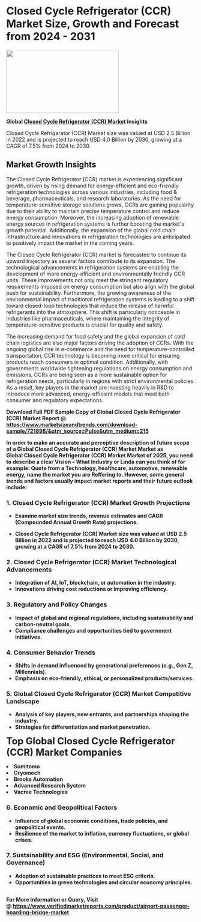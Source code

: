 <H1>Closed Cycle Refrigerator (CCR) Market Size, Growth and Forecast from 2024 - 2031</H1><img class="aligncenter size-medium wp-image-584254" src="https://thirdeyenews.in/wp-content/uploads/2024/09/Global-Market-Research-300x168.jpeg" alt="" width="300" height="168" /><p><strong>Global&nbsp;<a href="https://www.marketsizeandtrends.com/download-sample/721898/&amp;utm_source=Pulse&amp;utm_medium=215">Closed Cycle Refrigerator (CCR) Market</a> Insights</strong></p><p>Closed Cycle Refrigerator (CCR) Market size was valued at USD 2.5 Billion in 2022 and is projected to reach USD 4.0 Billion by 2030, growing at a CAGR of 7.5% from 2024 to 2030.</p><p><h2>Market Growth Insights</h2> <p>The Closed Cycle Refrigerator (CCR) market is experiencing significant growth, driven by rising demand for energy-efficient and eco-friendly refrigeration technologies across various industries, including food & beverage, pharmaceuticals, and research laboratories. As the need for temperature-sensitive storage solutions grows, CCRs are gaining popularity due to their ability to maintain precise temperature control and reduce energy consumption. Moreover, the increasing adoption of renewable energy sources in refrigeration systems is further boosting the market's growth potential. Additionally, the expansion of the global cold chain infrastructure and innovations in refrigeration technologies are anticipated to positively impact the market in the coming years.</p> <p><strong></strong></p> <p>The Closed Cycle Refrigerator (CCR) market is forecasted to continue its upward trajectory as several factors contribute to its expansion. The technological advancements in refrigeration systems are enabling the development of more energy-efficient and environmentally friendly CCR units. These improvements not only meet the stringent regulatory requirements imposed on energy consumption but also align with the global push for sustainability. Furthermore, the growing awareness of the environmental impact of traditional refrigeration systems is leading to a shift toward closed-loop technologies that reduce the release of harmful refrigerants into the atmosphere. This shift is particularly noticeable in industries like pharmaceuticals, where maintaining the integrity of temperature-sensitive products is crucial for quality and safety.</p> <p>The increasing demand for food safety and the global expansion of cold chain logistics are also major factors driving the adoption of CCRs. With the ongoing global rise in e-commerce and the need for temperature-controlled transportation, CCR technology is becoming more critical for ensuring products reach consumers in optimal condition. Additionally, with governments worldwide tightening regulations on energy consumption and emissions, CCRs are being seen as a more sustainable option for refrigeration needs, particularly in regions with strict environmental policies. As a result, key players in the market are investing heavily in R&D to introduce more advanced, energy-efficient models that meet both consumer and regulatory expectations.</p> <p><strong></p><p><span class=""><strong>Download Full PDF Sample Copy of Global Closed Cycle Refrigerator (CCR) Market Report</strong> @ <a href="https://www.marketsizeandtrends.com/download-sample/721898/&amp;utm_source=Pulse&amp;utm_medium=215" target="_blank">https://www.marketsizeandtrends.com/download-sample/721898/&amp;utm_source=Pulse&amp;utm_medium=215</a></span></p><p>In order to make an accurate and perceptive description of future scope of a Global&nbsp;Closed Cycle Refrigerator (CCR) Market Market as Global&nbsp;Closed Cycle Refrigerator (CCR) Market Market of 2025, you need to describe a clear Vision &ndash; What Industry or Linda can you think of for example: Quote from a Technology, healthcare, automotive, renewable energy, name the market you are Reffering to. However, some general trends and factors usually impact market reports and their future outlook include:</p><h3>1.&nbsp;<strong>Closed Cycle Refrigerator (CCR) Market Growth Projections</strong></h3><ul><li>Examine market size trends, revenue estimates and CAGR (Compounded Annual Growth Rate) projections.</li><li><p>Closed Cycle Refrigerator (CCR) Market size was valued at USD 2.5 Billion in 2022 and is projected to reach USD 4.0 Billion by 2030, growing at a CAGR of 7.5% from 2024 to 2030.</p></li></ul><h3>2.&nbsp;<strong>Closed Cycle Refrigerator (CCR) Market Technological Advancements</strong></h3><ul><li>Integration of AI, IoT, blockchain, or automation in the industry.</li><li>Innovations driving cost reductions or improving efficiency.</li></ul><h3>3.&nbsp;<strong>Regulatory and Policy Changes</strong></h3><ul><li>Impact of global and regional regulations, including sustainability and carbon-neutral goals.</li><li>Compliance challenges and opportunities tied to government initiatives.</li></ul><h3>4.&nbsp;<strong>Consumer Behavior Trends</strong></h3><ul><li>Shifts in demand influenced by generational preferences (e.g., Gen Z, Millennials).</li><li>Emphasis on eco-friendly, ethical, or personalized products/services.</li></ul><h3>5.&nbsp;<strong>Global Closed Cycle Refrigerator (CCR) Market Competitive Landscape</strong></h3><ul><li>Analysis of key players, new entrants, and partnerships shaping the industry.</li><li>Strategies for differentiation and market penetration.</li></ul><p data-pm-slice="1 1 []"><span style="color: inherit; font-family: inherit; font-size: 25px;">Top Global Closed Cycle Refrigerator (CCR) Market Companies</span></p><div class="" data-test-id=""><p><li>Sumitomo</li><li> Cryomech</li><li> Brooks Automation</li><li> Advanced Research System</li><li> Vacree Technologies</li></p></div><h3>6.&nbsp;<strong>Economic and Geopolitical Factors</strong></h3><ul><li>Influence of global economic conditions, trade policies, and geopolitical events.</li><li>Resilience of the market to inflation, currency fluctuations, or global crises.</li></ul><h3>7.&nbsp;<strong>Sustainability and ESG (Environmental, Social, and Governance)</strong></h3><ul><li>Adoption of sustainable practices to meet ESG criteria.</li><li>Opportunities in green technologies and circular economy principles.</li></ul><h2><strong style="font-size: 14px;">For More Information or Query, Visit @&nbsp;</strong><a style="background-color: #ffffff; font-size: 14px;" href="https://www.marketsizeandtrends.com/report/closed-cycle-refrigerator-ccr-market/" target="_blank">https://www.verifiedmarketreports.com/product/airport-passenger-boarding-bridge-market</a></h2>
